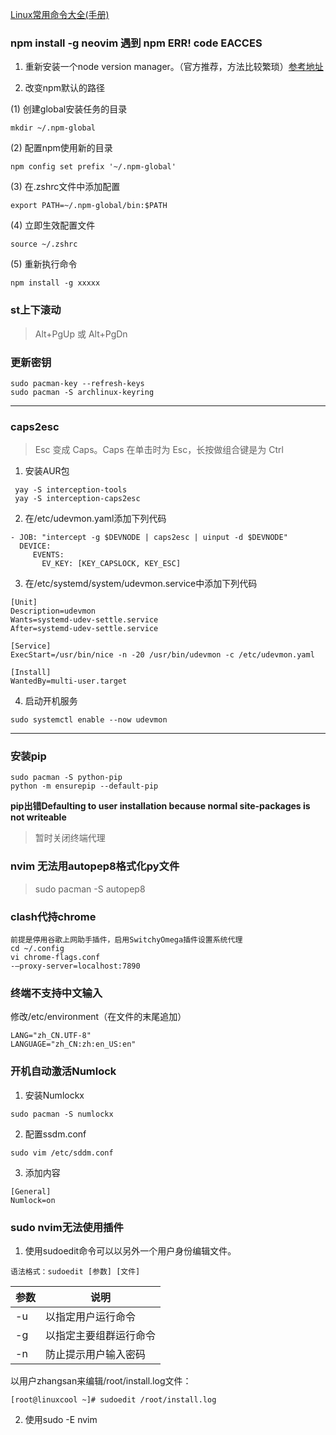 [Linux常用命令大全(手册)](https://linuxcommand.p2hp.com/)

### npm install -g neovim 遇到 npm ERR! code EACCES

1. 重新安装一个node version manager。（官方推荐，方法比较繁琐）[参考地址](https://docs.npmjs.com/downloading-and-installing-node-js-and-npm)


2. 改变npm默认的路径

(1) 创建global安装任务的目录 
```
mkdir ~/.npm-global
```
(2) 配置npm使用新的目录
```
npm config set prefix '~/.npm-global'
```
(3) 在.zshrc文件中添加配置
```
export PATH=~/.npm-global/bin:$PATH
```
(4) 立即生效配置文件
```
source ~/.zshrc
```
(5) 重新执行命令
```
npm install -g xxxxx
```


### st上下滚动
> Alt+PgUp 或 Alt+PgDn


### 更新密钥
```
sudo pacman-key --refresh-keys
sudo pacman -S archlinux-keyring
```
---

### caps2esc
> Esc 变成 Caps。Caps 在单击时为 Esc，长按做组合键是为 Ctrl

1. 安装AUR包
```
 yay -S interception-tools
 yay -S interception-caps2esc
```

2. 在/etc/udevmon.yaml添加下列代码

```
- JOB: "intercept -g $DEVNODE | caps2esc | uinput -d $DEVNODE"
  DEVICE:
     EVENTS:
       EV_KEY: [KEY_CAPSLOCK, KEY_ESC]
```


3. 在/etc/systemd/system/udevmon.service中添加下列代码

```
[Unit]
Description=udevmon
Wants=systemd-udev-settle.service
After=systemd-udev-settle.service

[Service]
ExecStart=/usr/bin/nice -n -20 /usr/bin/udevmon -c /etc/udevmon.yaml

[Install]
WantedBy=multi-user.target
```

4. 启动开机服务

```
sudo systemctl enable --now udevmon
```
---
### 安装pip
```
sudo pacman -S python-pip
python -m ensurepip --default-pip
```

**pip出错Defaulting to user installation because normal site-packages is not writeable**
> 暂时关闭终端代理


### nvim 无法用autopep8格式化py文件
> sudo pacman -S autopep8

### clash代持chrome
```
前提是停用谷歌上网助手插件，启用SwitchyOmega插件设置系统代理
cd ~/.config
vi chrome-flags.conf
-–proxy-server=localhost:7890
```

###  终端不支持中文输入

修改/etc/environment（在文件的末尾追加）
```
LANG="zh_CN.UTF-8"
LANGUAGE="zh_CN:zh:en_US:en"
```

### 开机自动激活Numlock

1. 安装Numlockx
```
sudo pacman -S numlockx
```

2. 配置ssdm.conf

```
sudo vim /etc/sddm.conf
```

3. 添加内容

```
[General]
Numlock=on
```

### sudo nvim无法使用插件

1. 使用sudoedit命令可以以另外一个用户身份编辑文件。

`语法格式：sudoedit [参数] [文件]`

| 参数 | 说明 |
| --- | --- |
| -u | 以指定用户运行命令 |
| -g | 以指定主要组群运行命令 |
| -n | 防止提示用户输入密码 |

以用户zhangsan来编辑/root/install.log文件：  

```
[root@linuxcool ~]# sudoedit /root/install.log
```

2. 使用sudo -E nvim
